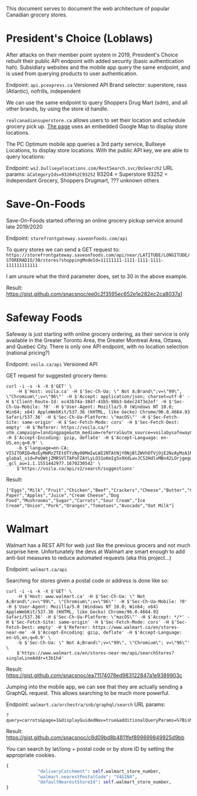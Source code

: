 This document serves to document the web architecture of popular Canadian grocery stores.


# President's Choice (Loblaws)
After attacks on their member point system in 2019, President's Choice rebuilt their public API endpoint with added security (basic authentication hah).
Subsidiary websites and the mobile app query the same endpoint, and is used from querying products to user authentication.

Endpoint: `api.pcexpress.ca`
Versioned API
Brand selector: superstore, rass (Atlantic), nofrills, independent

We can use the same endpoint to query Shoppers Drug Mart (sdm), and all other brands, by using the store id handle.

`realcanadiansuperstore.ca` allows users to set their location and schedule grocery pick up. [The page](https://www.realcanadiansuperstore.ca/store-locator?type=store) uses an embedded Google Map to display store locations. 


The PC Optimum mobile app queries a 3rd party service, Bullseye Locations, to display store locations. With the public API key, we are able to query locations:

Endpoint: `ws2.bullseyelocations.com/RestSearch.svc/DoSearch2`
URL params:
`&CategoryIds=93204%2C93252`
93204 = Superstore
93252 = Independant Grocery, Shoppers Drugmart, ??? unknown others

# Save-On-Foods 
Save-On-Foods started offering an online grocery pickup service around late 2019/2020

Endpoint: `storefrontgateway.saveonfoods.com/api`

To query stores we can send a GET request to: `https://storefrontgateway.saveonfoods.com/api/near/LATITUDE/LONGITUDE/STORERADIO/30/stores?shoppingModeId=11111111-1111-1111-1111-111111111111`

I am unsure what the third parameter does, set to 30 in the above example.

Result: https://gist.github.com/snacsnoc/ee0c2f3595ec652e1e282ec2ca8037a1

# Safeway Foods
Safeway is just starting with online grocery ordering, as their service is only available in the Greater Toronto Area, the Greater Montreal Area, Ottawa, and Quebec City.
There is only one API endpoint, with no location selection (national pricing?)

Endpoint: `voila.ca/api`
Versioned API

GET request for suggested grocery items:
```commandline
curl -i -s -k -X $'GET' \
    -H $'Host: voila.ca' -H $'Sec-Ch-Ua: \" Not A;Brand\";v=\"99\", \"Chromium\";v=\"96\"' -H $'Accept: application/json; charset=utf-8' -H $'Client-Route-Id: ec43b74a-384f-41b5-98b3-bdec2473e2ef' -H $'Sec-Ch-Ua-Mobile: ?0' -H $'User-Agent: Mozilla/5.0 (Windows NT 10.0; Win64; x64) AppleWebKit/537.36 (KHTML, like Gecko) Chrome/96.0.4664.93 Safari/537.36' -H $'Sec-Ch-Ua-Platform: \"macOS\"' -H $'Sec-Fetch-Site: same-origin' -H $'Sec-Fetch-Mode: cors' -H $'Sec-Fetch-Dest: empty' -H $'Referer: https://voila.ca/?utm_campaign=landingpage&utm_medium=referral&utm_source=voilabysafeway&utm_content=banner_cta' -H $'Accept-Encoding: gzip, deflate' -H $'Accept-Language: en-US,en;q=0.9' \
    -b $'language=en-CA; VISITORID=NzEyMmMzZTEtOTYzNy00MmIwLWI2NTAtNjY0NjBlZWVhOTVjOjE2NzAyMzA1NDA4NzA=; global_sid=PeQWtjZMRSVlTAPoFZAYLyLO31oKmIg5x9XdLwvJC52HdlvMBn42LOrjgegu_aVTaaUr9xkZuXWExRa6SfxKQc9yP6FbiXXk; _gcl_au=1.1.1551442977.1670230542' \
    $'https://voila.ca/api/v2/search/suggestions'
```
Result:
```commandline
["Eggs","Milk","Fruit","Chicken","Beef","Crackers","Cheese","Butter","Cucumber","Celery","Bread","Potatoes","Toilet Paper","Apples","Juice","Cream Cheese","Dog Food","Mushrooms","Sugar","Carrots","Sour Cream","Ice Cream","Onion","Pork","Oranges","Tomatoes","Avocado","Oat Milk"]
```

# Walmart
Walmart has a REST API for web just like the previous grocers and not much surprise here.
Unfortunately the devs at Walmart are smart enough to add anti-bot measures to reduce automated requests (aka this project...)


Endpoint: `walmart.ca/api`

Searching for stores given a postal code or address is done like so:
```commandline
curl -i -s -k -X $'GET' \
    -H $'Host: www.walmart.ca' -H $'Sec-Ch-Ua: \" Not A;Brand\";v=\"99\", \"Chromium\";v=\"96\"' -H $'Sec-Ch-Ua-Mobile: ?0' -H $'User-Agent: Mozilla/5.0 (Windows NT 10.0; Win64; x64) AppleWebKit/537.36 (KHTML, like Gecko) Chrome/96.0.4664.93 Safari/537.36' -H $'Sec-Ch-Ua-Platform: \"macOS\"' -H $'Accept: */*' -H $'Sec-Fetch-Site: same-origin' -H $'Sec-Fetch-Mode: cors' -H $'Sec-Fetch-Dest: empty' -H $'Referer: https://www.walmart.ca/en/stores-near-me' -H $'Accept-Encoding: gzip, deflate' -H $'Accept-Language: en-US,en;q=0.9' \
    -b $'Sec-Ch-Ua: \" Not A;Brand\";v=\"99\", \"Chromium\"; v=\"96\"' \
    $'https://www.walmart.ca/en/stores-near-me/api/searchStores?singleLineAddr=t3b1h4'
```

Result: https://gist.github.com/snacsnoc/ea71174078ed983122847a1e9389903c

Jumping into the mobile app, we can see that they are actually sending a GraphQL request. This allows searching to be much more powerful.

Endpoint: `walmart.ca/orchestra/snb/graphql/search`
URL params:
```commandline
?query=carrots&page=1&displayGuidedNav=true&additionalQueryParams=%7BisMoreOptionsTileEnabled%3Dtrue%7D
```
Result: https://gist.github.com/snacsnoc/c8d09bd8b4811fef899899849925d9bb

You can search by lat/long + postal code or by store ID by setting the appropriate cookies.
```python
{
            "deliveryCatchment": self.walmart_store_number,
            "walmart.nearestPostalCode": "V4G1N4",
            "defaultNearestStoreId": self.walmart_store_number,
}
```